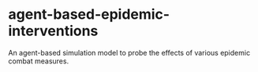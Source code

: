 # agent-based-epidemic-interventions

An agent-based simulation model to probe the effects of various epidemic combat
measures.
